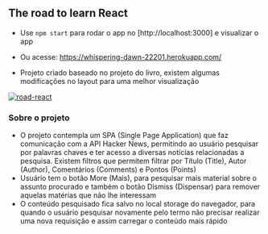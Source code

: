 ## The road to learn React

- Use `npm start` para rodar o app no [http://localhost:3000] e visualizar o app
- Ou acesse: https://whispering-dawn-22201.herokuapp.com/

- Projeto criado baseado no projeto do livro, existem algumas modificações no layout para uma melhor visualização

[![road-react](https://media.giphy.com/media/oMxeWZA19mtc0DsF4l/giphy.gif "road-react")](https://media.giphy.com/media/oMxeWZA19mtc0DsF4l/giphy.gif "road-react")

### Sobre o projeto

- O projeto contempla um SPA (Single Page Application) que faz comunicação com a API Hacker News, permitindo ao usuário pesquisar por palavras chaves e ter acesso a diversas notícias relacionadas a pesquisa. Existem filtros que permitem filtrar por Título (Title), Autor (Author), Comentários (Comments) e Pontos (Points)
- Usuário tem o botão More (Mais), para pesquisar mais material sobre o assunto procurado e também o botão Dismiss (Dispensar) para remover aquelas matérias que não lhe interessam
- O conteúdo pesquisado fica salvo no local storage do navegador, para quando o usuário pesquisar novamente pelo termo não precisar realizar uma nova requisição e assim carregar o conteúdo mais rápido
